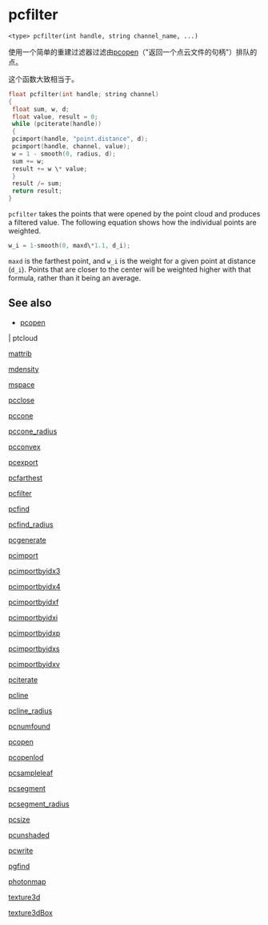 # pcfilter

`<type> pcfilter(int handle, string channel_name, ...)`

使用一个简单的重建过滤器过滤由[pcopen](pcopen.html)（"返回一个点云文件的句柄"）排队的点。

这个函数大致相当于。

```c
float pcfilter(int handle; string channel)
{
 float sum, w, d;
 float value, result = 0;
 while (pciterate(handle))
 {
 pcimport(handle, "point.distance", d);
 pcimport(handle, channel, value);
 w = 1 - smooth(0, radius, d);
 sum += w;
 result += w \* value;
 }
 result /= sum;
 return result;
}

```

`pcfilter` takes the points that were opened by the point cloud and produces a filtered value. The following equation shows how the individual points are weighted.

```c
w_i = 1-smooth(0, maxd\*1.1, d_i);

```

`maxd` is the farthest point, and `w_i` is the weight for a given point at distance (`d_i`). Points that are closer to the center will be weighted higher with that formula, rather than it being an average.

## See also

- [pcopen](pcopen.html)

|
ptcloud

[mattrib](mattrib.html)

[mdensity](mdensity.html)

[mspace](mspace.html)

[pcclose](pcclose.html)

[pccone](pccone.html)

[pccone_radius](pccone_radius.html)

[pcconvex](pcconvex.html)

[pcexport](pcexport.html)

[pcfarthest](pcfarthest.html)

[pcfilter](pcfilter.html)

[pcfind](pcfind.html)

[pcfind_radius](pcfind_radius.html)

[pcgenerate](pcgenerate.html)

[pcimport](pcimport.html)

[pcimportbyidx3](pcimportbyidx3.html)

[pcimportbyidx4](pcimportbyidx4.html)

[pcimportbyidxf](pcimportbyidxf.html)

[pcimportbyidxi](pcimportbyidxi.html)

[pcimportbyidxp](pcimportbyidxp.html)

[pcimportbyidxs](pcimportbyidxs.html)

[pcimportbyidxv](pcimportbyidxv.html)

[pciterate](pciterate.html)

[pcline](pcline.html)

[pcline_radius](pcline_radius.html)

[pcnumfound](pcnumfound.html)

[pcopen](pcopen.html)

[pcopenlod](pcopenlod.html)

[pcsampleleaf](pcsampleleaf.html)

[pcsegment](pcsegment.html)

[pcsegment_radius](pcsegment_radius.html)

[pcsize](pcsize.html)

[pcunshaded](pcunshaded.html)

[pcwrite](pcwrite.html)

[pgfind](pgfind.html)

[photonmap](photonmap.html)

[texture3d](texture3d.html)

[texture3dBox](texture3dBox.html)
